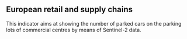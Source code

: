 ## European retail and supply chains

This indicator aims at showing the number of parked cars on the parking lots of commercial centres by means of Sentinel-2 data.
